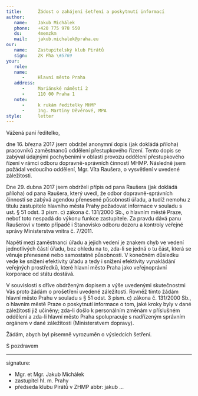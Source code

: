 ```yaml
---
title:      Žádost o zahájení šetření a poskytnutí informací
author:
   name:    Jakub Michálek
   phone:   +420 775 978 550
   ds:      4memzkm
   mail:    jakub.michalek@praha.eu
our:
   name:    Zastupitelský klub Pirátů
   sign:    ZK Pha \#5769
your:
   role:    
   name:    
      -     Hlavní město Praha
   address:
      -     Mariánské náměstí 2
      -     110 00 Praha 1
   note:    
      -     k rukám ředitelky MHMP 
      -     Ing. Martiny Děvěrové, MPA
style:      letter
---
```


Vážená paní ředitelko,

dne 16. března 2017 jsem obdržel anonymní dopis (jak dokládá příloha) pracovníků zaměstnanců oddělení přestupkového řízení. Tento dopis se zabýval údajnými pochybeními v oblasti provozu oddělení přestupkového řízení v rámci odboru dopravně-správních činností MHMP. Následně jsem požádal vedoucího oddělení, Mgr. Víta Raušera, o vysvětlení v uvedené záležitosti.

Dne 29. dubna 2017 jsem obdrželi přípis od pana Raušera (jak dokládá příloha) od pana Raušera, který uvedl, že odbor dopravně-správních činností se zabývá agendou přenesené působnosti úřadu, a tudíž nemohu z titulu zastupitele hlavního města Prahy požadovat informace v souladu s ust. § 51 odst. 3 písm. c) zákona č. 131/2000 Sb., o hlavním městě Praze, neboť toto nespadá do výkonu funkce zastupitele. Za pravdu dává panu Raušerovi v tomto případě i Stanovisko odboru dozoru a kontroly veřejné správy Ministerstva vnitra č. 7/2011. 

Napětí mezi zaměstnanci úřadu a jejich vedení je znakem chyb ve vedení jednotlivých částí úřadu, bez ohledu na to, zda-li se jedná o tu část, která se věnuje přenesené nebo samostatné působnosti. V konečném důsledku vede ke snížení efektivity úřadu a tedy i snížení efektivity vynakládání veřejných prostředků, které hlavní město Praha jako veřejnoprávní korporace od státu dostává. 

V souvislosti s dříve obdrženým dopisem a výše uvedenými skutečnostmi Vás proto žádám o prošetření uvedené záležitosti. Rovněž tímto žádám hlavní město Prahu v souladu s § 51 odst. 3 písm. c) zákona č. 131/2000 Sb., o hlavním městě Praze o poskytnutí informace o tom, jaké kroky byly v dané záležitosti již učiněny; zda-li došlo k personálním změnám v příslušném oddělení a zda-li hlavní město Praha spolupracuje s nadřízeným správním orgánem v dané záležitosti (Ministerstvem dopravy). 

Žádám, abych byl písemně vyrozuměn o výsledcích šetření. 

S pozdravem

---
signature: 
  - Mgr. et Mgr. Jakub Michálek
  - zastupitel hl. m. Prahy
  - předseda klubu Pirátů v ZHMP
abbr:       jakub
...
